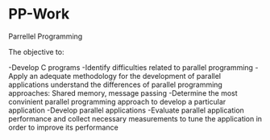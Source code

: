 # PP-Work
Parrellel Programming 

The objective to:

-Develop C programs
-Identify difficulties related to parallel programming
-Apply an adequate methodology for the development of parallel applications
 understand the differences of parallel programming approaches: Shared memory, message passing
-Determine the most convinient parallel programming approach to develop a particular application
-Develop parallel applications
-Evaluate parallel application performance and collect necessary measurements to tune the application
 in order to improve its performance
